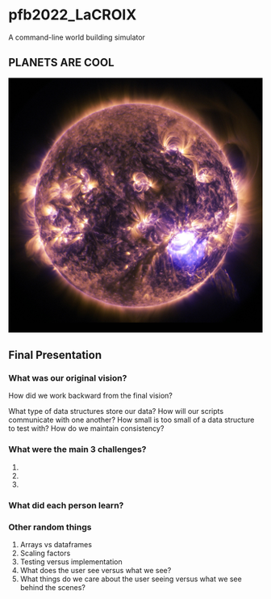 # pfb2022_LaCROIX
A command-line world building simulator
## PLANETS ARE COOL
![Planet](/planet.jpg)


## Final Presentation

### What was our original vision?

How did we work backward from the final vision?

What type of data structures store our data?
How will our scripts communicate with one another?
How small is too small of a data structure to test with?
How do we maintain consistency?

### What were the main 3 challenges?

1. 
2. 
3. 

### What did each person learn?

### Other random things

1. Arrays vs dataframes
2. Scaling factors
3. Testing versus implementation
4. What does the user see versus what we see?
5. What things do we care about the user seeing versus what we see behind the scenes?

